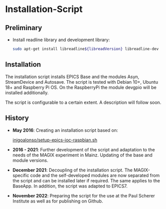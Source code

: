 # Installation-Script

## Preliminary

* Install readline library and development library:

  ```bash
  sudo apt-get install libreadline${libreadVersion} libreadline-dev
  ```
  
## Installation

The installation script installs EPICS Base and the modules Asyn, StreamDevice and Autosave. The script is tested with Debian 10+, Ubuntu 18+ and Raspberry Pi OS. On the RaspberryPi the module devgpio will be installed additionally. 

The script is configurable to a certain extent. A description will follow soon.

## History

* **May 2016**: Creating an installation script based on: 

  <a href=https://gist.github.com/inigoalonso/a77314206b516e94d4aa target="_blank">inigoalonso/setup-epics-ioc-raspbian.sh</a>
 
* **2016 - 2021**: Further development of the script and adaptation to the needs of the MAGIX experiment in Mainz. Updating of the base and module versions.
* **December 2021**: Decoupling of the installation script. The MAGIX-specific code and the self-developed modules are now separated from the script and can be installed later if required. The same applies to the BaseApp. In addition, the script was adapted to EPICS7.
* **November 2022**: Preparing the script for the use at the Paul Scherer Institute as well as for publishing on Github.
